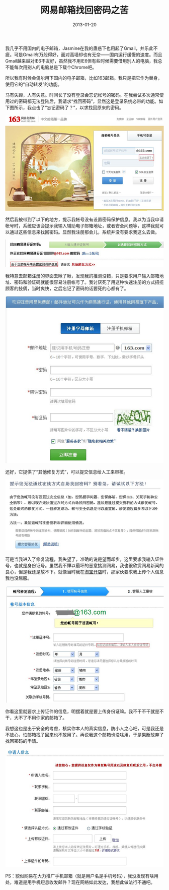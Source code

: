 ﻿---
title: "网易邮箱找回密码之苦"
date: 2013-01-20
categories: 
  - "essay"
tags: 
  - "密码"
  - "网易"
  - "邮箱"
---

我几乎不用国内的电子邮箱，Jasmine在我的蛊惑下也用起了Gmail，并乐此不疲。可是Gmail有万般得好，面对高墙却也有无奈——国内运行缓慢的速度。而且Gmail越来越对IE6不友好，虽然我不用IE6但有些时候需要借用别人的电脑，我总不能每次用别人的电脑总是下载个Chrome吧。

所以我有时候会偶尔用下国内的电子邮箱，比如163邮箱。我只是把它作为替身，使用它的“自动转发”的功能。

马有失蹄，人有失意。时间长了没有登录会忘记帐号的密码。在我尝试多次通常使用过的密码都无法登陆后，我请求“找回密码”，显然这是登录系统必带的功能。如下图所示，我点击了“忘记密码了？”，以求找回原来的密码。

![163_find](/images/8397993188_9f1d41398c_z.jpg)

然后我被带到了以下的地方，提示我帐号没有设置密码保护信息。我以为当我申请帐号时，系统应该会提示我输入辅助电子邮箱地址，或者安全问题等，这样我就可以通过这些信息来找回密码。显然我注册那会儿，系统并没有要求我这么去做。

![163_find3](/images/8397993252_404b74ffe3_z.jpg)

我特意去邮箱注册的界面去瞅了瞅，发现我的推测没错，只是要求用户输入邮箱地址、密码和验证码就能很容易注册帐号了。我讨厌死了用这种快速注册的方式招揽顾客的技俩，当时爽快，之后忘记了密码的话要死的心都有了。

![163_find7](/images/8396906741_fa695f7576_z.jpg)

还好，它提供了“其他修复方式”，可以提交信息给人工来审核。

![163_find4](/images/8397993260_83bccef50b_z.jpg)

可是当我进入了修复流程，我失望了，准确的说是望而却步，这里要求我输入证件号，也就是身份证号。虽然我不惮以最坏的恶意揣测网易，我也很欣赏网易新闻的良心，但是我还是放不下。就像当时我在[淘宝开店](http://www.jfsay.com/archives/510.html "我要开店")时，那家伙要求我上传个人信息我也没屈服。

![163_find5](/images/8397993314_543f188a8e_z.jpg)

你看这里就要求上传证件的信息，明摆着就是要上传身份证嘛。我不干不干就是不干，大不了不用你家的邮箱了。

我想这也是出于安全的考虑，核实你本人的真实信息，防小人之心吧，可是我还是不放心，怕邮箱找了回来也不敢用了。再说我这个邮箱也没啥用，于是果断放弃了找回密码的申请。

![163_find6](/images/8397993178_65d7d6c777_z.jpg)

PS：貌似网易在大力推广手机邮箱（就是用户名是手机号码），我没发现有啥用处，难道是用手机短息收发邮件？现在网络如此发达，我想此做法行不通吧。
